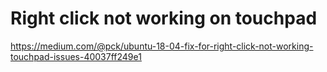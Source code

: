 # Right click not working on touchpad

https://medium.com/@pck/ubuntu-18-04-fix-for-right-click-not-working-touchpad-issues-40037ff249e1
